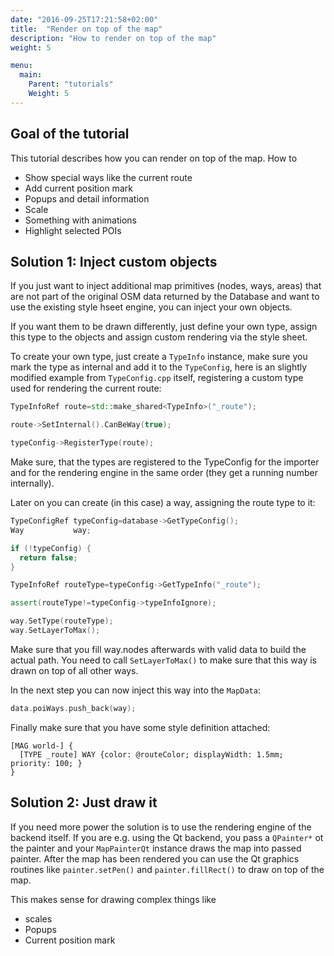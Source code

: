 ```yaml
---
date: "2016-09-25T17:21:58+02:00"
title:  "Render on top of the map"
description: "How to render on top of the map"
weight: 5

menu:
  main:
    Parent: "tutorials"
    Weight: 5
---
```


## Goal of the tutorial

This tutorial describes how you can render on top of the map. How to

* Show special ways like the current route
* Add current position mark
* Popups and detail information
* Scale
* Something with animations
* Highlight selected POIs

## Solution 1: Inject custom objects 

If you just want to inject additional map primitives (nodes, ways, areas)
that are not part of the original OSM data returned by the Database and want to
use the existing style hseet engine, you can inject your own objects.

If you want them to be drawn differently, just define your own type, assign this
type to the objects and assign custom rendering via the style sheet.

To create your own type, just create a `TypeInfo` instance, make sure you mark
the type as internal and add it to the `TypeConfig`, here is an slightly
modified example from `TypeConfig.cpp` itself, registering a custom type used
for rendering the current route:

```c++
TypeInfoRef route=std::make_shared<TypeInfo>("_route");

route->SetInternal().CanBeWay(true);

typeConfig->RegisterType(route);
```

Make sure, that the types are registered to the TypeConfig for the importer
and for the rendering engine in the same order (they get a running number
internally).

Later on you can create (in this case) a way, assigning the route type to it:

```c++
TypeConfigRef typeConfig=database->GetTypeConfig();
Way           way;

if (!typeConfig) {
  return false;
}

TypeInfoRef routeType=typeConfig->GetTypeInfo("_route");

assert(routeType!=typeConfig->typeInfoIgnore);

way.SetType(routeType);
way.SetLayerToMax();
```

Make sure that you fill way.nodes afterwards with valid data to build the actual
path. You need to call `SetLayerToMax()` to make sure that this way is drawn
on top of all other ways.

In the next step you can now inject this way into the `MapData`:

```c++
data.poiWays.push_back(way);
```
Finally make sure that you have some style definition attached:

```
[MAG world-] {
  [TYPE _route] WAY {color: @routeColor; displayWidth: 1.5mm; priority: 100; }
}
```

## Solution 2: Just draw it

If you need more power the solution is to use the rendering engine of the backend
itself. If you are e.g. using the Qt backend, you pass a `QPainter*` ot the
painter and your `MapPainterQt` instance draws the map into passed painter.
After the map has been rendered you can use the Qt graphics routines like
`painter.setPen()` and `painter.fillRect()` to draw on top of the map.

This makes sense for drawing complex things like

* scales
* Popups
* Current position mark
